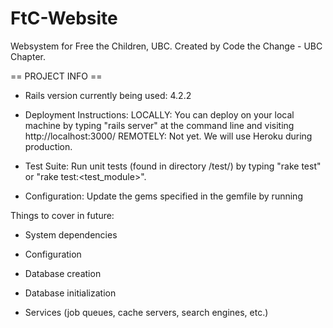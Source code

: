 # FtC-Website
Websystem for Free the Children, UBC. Created by Code the Change - UBC Chapter.

== PROJECT INFO == 

- Rails version currently being used: 4.2.2

- Deployment Instructions: 
	LOCALLY: 
	You can deploy on your local machine by typing "rails server" at the command line and visiting
	http://localhost:3000/
	REMOTELY: 
	Not yet. We will use Heroku during production. 

- Test Suite:
	Run unit tests (found in directory /test/) by typing "rake test" or "rake test:<test_module>".   

- Configuration: 
	Update the gems specified in the gemfile by running


Things to cover in future:  

* System dependencies

* Configuration

* Database creation

* Database initialization

* Services (job queues, cache servers, search engines, etc.)


